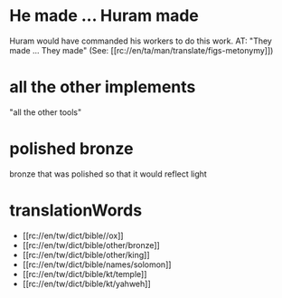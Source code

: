 # He made ... Huram made

Huram would have commanded his workers to do this work. AT: "They made ... They made" (See: [[rc://en/ta/man/translate/figs-metonymy]])

# all the other implements

"all the other tools"

# polished bronze

bronze that was polished so that it would reflect light

# translationWords

* [[rc://en/tw/dict/bible//ox]]
* [[rc://en/tw/dict/bible/other/bronze]]
* [[rc://en/tw/dict/bible/other/king]]
* [[rc://en/tw/dict/bible/names/solomon]]
* [[rc://en/tw/dict/bible/kt/temple]]
* [[rc://en/tw/dict/bible/kt/yahweh]]